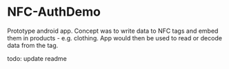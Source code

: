 # NFC-AuthDemo

Prototype android app. Concept was to write data to NFC tags and embed them in products - e.g. clothing. App would then be used to read or decode data from the tag.

todo:
update readme
